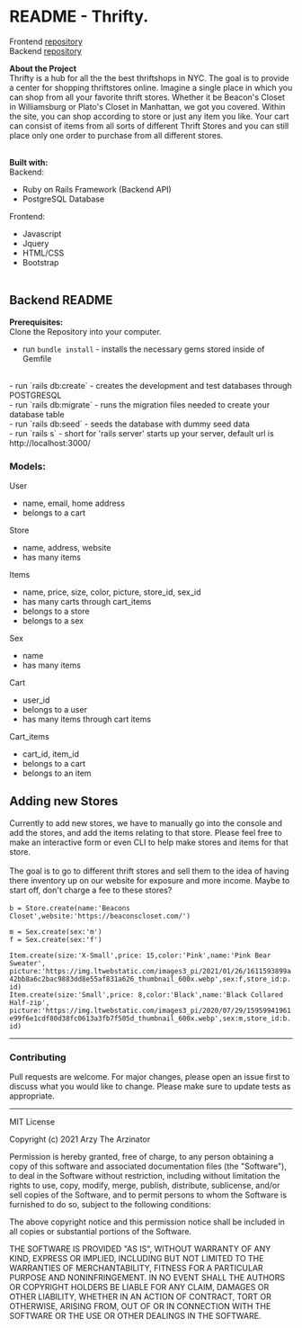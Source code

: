 # README - Thrifty.
Frontend <a href='https://github.com/geraldarzy/thrifty-frontend'>repository</a>
<br>
Backend <a href='https://github.com/geraldarzy/thrifty-backend'>repository</a>

<strong>About the Project</strong>
 <br>
Thrifty is a hub for all the the best thriftshops in NYC. The goal is to provide a center for shopping thriftstores online. Imagine a single place in which you can shop from all your favorite thrift stores. Whether it be Beacon's Closet in Williamsburg or Plato's Closet in Manhattan, we got you covered. Within the site, you can shop according to store or just any item you like. Your cart can consist of items from all sorts of different Thrift Stores and you can still place only one order to purchase from all different stores.
<br><br>

<strong>Built with:</strong> <br>
Backend: 
- Ruby on Rails Framework (Backend API)
- PostgreSQL Database

Frontend:
- Javascript
- Jquery
- HTML/CSS
- Bootstrap
<br><br>

## Backend README

<strong>Prerequisites:</strong> <br> 
Clone the Repository into your computer.
<br>
- run `bundle install` - installs the necessary gems stored inside of Gemfile
<br>
- run `rails db:create` - creates the development and test databases through POSTGRESQL
<br>
- run `rails db:migrate` - runs the migration files needed to create your database table
<br>
- run `rails db:seed` - seeds the database with dummy seed data
<br>
- run `rails s` - short for 'rails server' starts up your server, default url is http://localhost:3000/
<br>



### Models:
User       <ul> <li>name, email, home address</li>   <li>belongs to a cart</li>
</ul>  
Store       <ul> <li>name, address, website </li>       <li>has many items</li>
</ul>  
Items   <ul> <li>name, price, size, color, picture, store_id, sex_id</li>       <li>has many carts through cart_items</li><li>belongs to a store </li><li>belongs to a sex</li>
</ul>  
Sex   <ul> <li>name</li>        <li>has many items</li>
</ul>  
Cart   <ul> <li>user_id</li>        <li>belongs to a user</li><li> has many items through cart items</li>
</ul>  
Cart_items   <ul> <li>cart_id, item_id</li>        <li>belongs to a cart</li><li>belongs to an item</li>
</ul>  

## Adding new Stores
Currently to add new stores, we have to manually go into the console and add the stores, and add the items relating to that store. Please feel free to make an interactive form or even CLI to help make stores and items for that store.<br>
<br>
The goal is to go to different thrift stores and sell them to the idea of having there inventory up on our website for exposure and more income. Maybe to start off, don't charge a fee to these stores?
<br><br>
`b = Store.create(name:'Beacons Closet',website:'https://beaconscloset.com/')` <br>

`m = Sex.create(sex:'m')`<br>
`f = Sex.create(sex:'f')`<br>

`Item.create(size:'X-Small',price: 15,color:'Pink',name:'Pink Bear Sweater', picture:'https://img.ltwebstatic.com/images3_pi/2021/01/26/1611593899a42bb8a6c2bac9883dd8e55af831a626_thumbnail_600x.webp',sex:f,store_id:p.id)`<br>
`Item.create(size:'Small',price: 8,color:'Black',name:'Black Collared Half-zip', picture:'https://img.ltwebstatic.com/images3_pi/2020/07/29/15959941961e99f6e1cdf80d38fc0613a3fb7f505d_thumbnail_600x.webp',sex:m,store_id:b.id)`<br>

<hr>

### <strong>Contributing</strong>
Pull requests are welcome. For major changes, please open an issue first to discuss what you would like to change.
Please make sure to update tests as appropriate.

<hr>
MIT License

Copyright (c) 2021 Arzy The Arzinator

Permission is hereby granted, free of charge, to any person obtaining a copy
of this software and associated documentation files (the "Software"), to deal
in the Software without restriction, including without limitation the rights
to use, copy, modify, merge, publish, distribute, sublicense, and/or sell
copies of the Software, and to permit persons to whom the Software is
furnished to do so, subject to the following conditions:

The above copyright notice and this permission notice shall be included in all
copies or substantial portions of the Software.

THE SOFTWARE IS PROVIDED "AS IS", WITHOUT WARRANTY OF ANY KIND, EXPRESS OR
IMPLIED, INCLUDING BUT NOT LIMITED TO THE WARRANTIES OF MERCHANTABILITY,
FITNESS FOR A PARTICULAR PURPOSE AND NONINFRINGEMENT. IN NO EVENT SHALL THE
AUTHORS OR COPYRIGHT HOLDERS BE LIABLE FOR ANY CLAIM, DAMAGES OR OTHER
LIABILITY, WHETHER IN AN ACTION OF CONTRACT, TORT OR OTHERWISE, ARISING FROM,
OUT OF OR IN CONNECTION WITH THE SOFTWARE OR THE USE OR OTHER DEALINGS IN THE
SOFTWARE.
